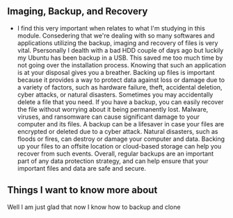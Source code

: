 ## Imaging, Backup, and Recovery



+ I find this very important when relates to what I'm studying in this module. Consedering that we're dealing with so many softwares and applications utilizing the backup, imaging and recovery of files is very vital. Psersonally I dealth with a bad HDD couple of days ago but luckily my Ubuntu has been backup in a USB. This saved me too much time by not going over the installation process. Knowing that such an application is at your disposal gives you a breather. Backing up files is important because it provides a way to protect data against loss or damage due to a variety of factors, such as hardware failure, theft, accidental deletion, cyber attacks, or natural disasters. Sometimes you may accidentally delete a file that you need. If you have a backup, you can easily recover the file without worrying about it being permanently lost. Malware, viruses, and ransomware can cause significant damage to your computer and its files. A backup can be a lifesaver in case your files are encrypted or deleted due to a cyber attack. Natural disasters, such as floods or fires, can destroy or damage your computer and data. Backing up your files to an offsite location or cloud-based storage can help you recover from such events.
Overall, regular backups are an important part of any data protection strategy, and can help ensure that your important files and data are safe and secure.

## Things I want to know more about


Well I am just glad that now I know how to backup and clone
